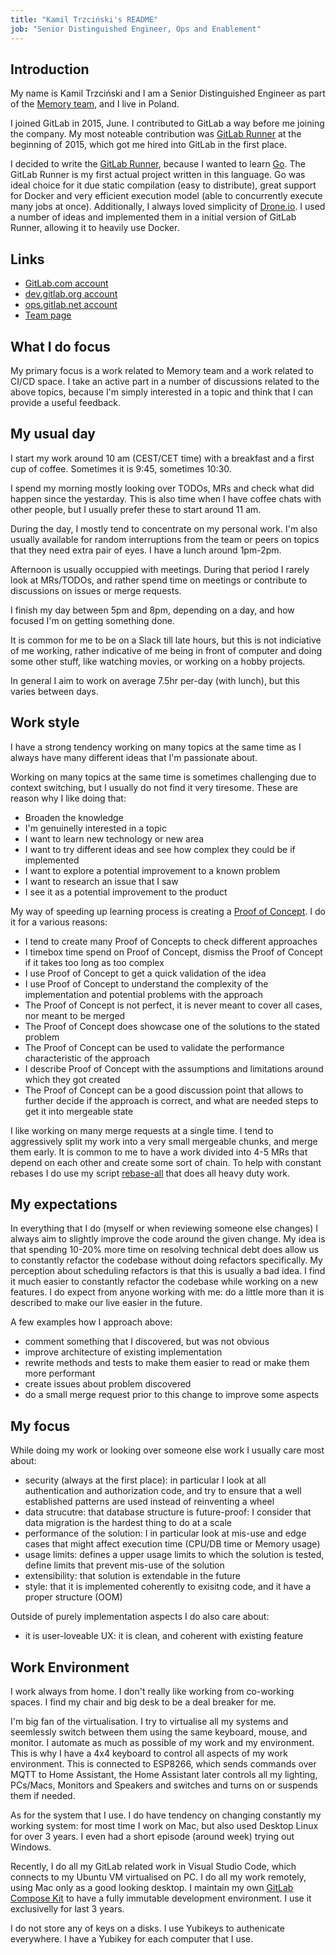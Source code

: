 ```yaml
---
title: "Kamil Trzciński's README"
job: "Senior Distinguished Engineer, Ops and Enablement"
---
```


## Introduction

My name is Kamil Trzciński and I am a Senior Distinguished Engineer as part of the
[Memory team](/handbook/engineering/infrastructure/core-platform/data_stores/application_performance/),
and I live in Poland.

I joined GitLab in 2015, June. I contributed to GitLab a way before me joining
the company. My most noteable contribution was [GitLab Runner](https://gitlab.com/gitlab-org/gitlab-runner/)
at the beginning of 2015, which got me hired into GitLab in the first place.

I decided to write the [GitLab Runner](https://gitlab.com/gitlab-org/gitlab-runner/),
because I wanted to learn [Go](https://golang.org/). The GitLab Runner is
my first actual project written in this language. Go was ideal choice for it
due static compilation (easy to distribute), great support for Docker and
very efficient execution model (able to concurrently execute many jobs at once).
Additionally, I always loved simplicity of [Drone.io](https://drone.io).
I used a number of ideas and implemented them in a initial version
of GitLab Runner, allowing it to heavily use Docker.

## Links

* [GitLab.com account](https://gitlab.com/ayufan)
* [dev.gitlab.org account](https://dev.gitlab.org/kamil)
* [ops.gitlab.net account](https://ops.gitlab.net/kamil)
* [Team page](/handbook/company/team/#kamil)

## What I do focus

My primary focus is a work related to Memory team and a work related to CI/CD space.
I take an active part in a number of discussions related to the above topics,
because I'm simply interested in a topic and think that I can provide a useful feedback.

## My usual day

I start my work around 10 am (CEST/CET time) with a breakfast and a first cup of coffee.
Sometimes it is 9:45, sometimes 10:30.

I spend my morning mostly looking over TODOs, MRs and check what did happen since the yestarday.
This is also time when I have coffee chats with other people, but I usually prefer these
to start around 11 am.

During the day, I mostly tend to concentrate on my personal work. I'm also usually
available for random interruptions from the team or peers on topics that they need
extra pair of eyes. I have a lunch around 1pm-2pm.

Afternoon is usually occuppied with meetings. During that period I rarely look at MRs/TODOs,
and rather spend time on meetings or contribute to discussions on issues or merge requests.

I finish my day between 5pm and 8pm, depending on a day, and how focused I'm on getting
something done.

It is common for me to be on a Slack till late hours, but this is not indiciative of me working,
rather indicative of me being in front of computer and doing some other stuff,
like watching movies, or working on a hobby projects.

In general I aim to work on average 7.5hr per-day (with lunch), but this varies between days.

## Work style

I have a strong tendency working on many topics at the same time
as I always have many different ideas that I'm passionate about.

Working on many topics at the same time is sometimes challenging
due to context switching, but I usually do not find it very tiresome.
These are reason why I like doing that:

* Broaden the knowledge
* I'm genuinelly interested in a topic
* I want to learn new technology or new area
* I want to try different ideas and see how complex they could be if implemented
* I want to explore a potential improvement to a known problem
* I want to research an issue that I saw
* I see it as a potential improvement to the product

My way of speeding up learning process is creating a [Proof of Concept](https://en.wikipedia.org/wiki/Proof_of_concept).
I do it for a various reasons:

* I tend to create many Proof of Concepts to check different approaches
* I timebox time spend on Proof of Concept, dismiss the Proof of Concept if it takes
  too long as too complex
* I use Proof of Concept to get a quick validation of the idea
* I use Proof of Concept to understand the complexity of the implementation
  and potential problems with the approach
* The Proof of Concept is not perfect, it is never meant to cover all cases,
  nor meant to be merged
* The Proof of Concept does showcase one of the solutions to the stated problem
* The Proof of Concept can be used to validate the performance characteristic of the approach
* I describe Proof of Concept with the assumptions and limitations around which they got created
* The Proof of Concept can be a good discussion point that allows to further decide
  if the approach is correct, and what are needed steps to get it into mergeable state

I like working on many merge requests at a single time. I tend to aggressively
split my work into a very small mergeable chunks, and merge them early.
It is common to me to have a work divided into 4-5 MRs that depend on each
other and create some sort of chain. To help with constant rebases
I do use my script [rebase-all](https://gitlab.com/snippets/1981241)
that does all heavy duty work.

## My expectations

In everything that I do (myself or when reviewing someone else changes)
I always aim to slightly improve the code around the given change.
My idea is that spending 10-20% more time on resolving technical debt does allow us
to constantly refactor the codebase without doing refactors specifically.
My perception about scheduling refactors is that this is usually a bad idea.
I find it much easier to constantly refactor the codebase while working on a new features.
I do expect from anyone working with me: do a little more than it is described to make
our live easier in the future.

A few examples how I approach above:

* comment something that I discovered, but was not obvious
* improve architecture of existing implementation
* rewrite methods and tests to make them easier to read or make them more performant
* create issues about problem discovered
* do a small merge request prior to this change to improve some aspects

## My focus

While doing my work or looking over someone else work I usually care most about:

* security (always at the first place): in particular I look at all authentication
  and authorization code, and try to ensure that a well established patterns
  are used instead of reinventing a wheel
* data strucutre: that database structure is future-proof: I consider that data
  migration is the hardest thing to do at a scale
* performance of the solution: I in particular look at mis-use and edge cases that
  might affect execution time (CPU/DB time or Memory usage)
* usage limits: defines a upper usage limits to which the solution is tested,
  define limits that prevent mis-use of the solution
* extensibility: that solution is extendable in the future
* style: that it is implemented coherently to exisitng code, and it have
  a proper structure (OOM)

Outside of purely implementation aspects I do also care about:

* it is user-loveable UX: it is clean, and coherent with existing feature

## Work Environment

I work always from home. I don't really like working from co-working spaces.
I find my chair and big desk to be a deal breaker for me.

I'm big fan of the virtualisation. I try to virtualise all my systems and seemlessly
switch between them using the same keyboard, mouse, and monitor. I automate
as much as possible of my work and my environment. This is why I have a 4x4
keyboard to control all aspects of my work environment. This is connected
to ESP8266, which sends commands over MQTT to Home Assistant, the Home Assistant
later controls all my lighting, PCs/Macs, Monitors and Speakers and switches
and turns on or suspends them if needed.

As for the system that I use. I do have tendency on changing constantly my working
system: for most time I work on Mac, but also used Desktop Linux for over 3 years.
I even had a short episode (around week) trying out Windows.

Recently, I do all my GitLab related work in Visual Studio Code, which connects
to my Ubuntu VM virtualised on PC. I do all my work remotely, using Mac only
as a good looking desktop. I maintain my own [GitLab Compose Kit](https://gitlab.com/gitlab-org/gitlab-compose-kit)
to have a fully immutable development environment. I use it exclusivelly
for last 3 years.

I do not store any of keys on a disks. I use Yubikeys to authenicate everywhere.
I have a Yubikey for each computer that I use.
